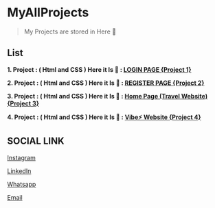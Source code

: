 # MyAllProjects

> My Projects are stored in Here 💌

## List

**1. Project : ( Html and CSS ) Here it Is 📇 : [LOGIN PAGE {Project 1}](https://github.com/Balamuruganpm/frontend-project1/tree/main)**

**2. Project : ( Html and CSS ) Here it Is 📇 : [REGISTER PAGE {Project 2}](https://github.com/Balamuruganpm/frontend-project2/tree/main)**

**3. Project : ( Html and CSS ) Here it Is 📇 : [Home Page (Travel Website) {Project 3}](https://github.com/Balamuruganpm/frontend-project3/tree/main)**

**4. Project : ( Html and CSS ) Here it Is 📇 : [Vibe⚡ Website {Project 4}](https://github.com/Balamuruganpm/frontend-project4/tree/main)**


## SOCIAL LINK

[Instagram](https://instagram.com/balaselfie_bd)

[LinkedIn](https://www.linkedin.com/in/balamurugan-p-m)

[Whatsapp](https://wa.me/+919677804820)

[Email](mailto:balamuruganedsty@gmail.com)
